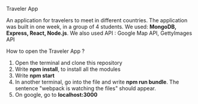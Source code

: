 Traveler App

An application for travelers to meet in different countries. The application was built in one week, in a group of 4 students.   We used:  **MongoDB, Express, React, Node.js**.  We also used API : Google Map API, GettyImages API

How to open the Traveler App ? 
1) Open the terminal and clone this repository
2) Write **npm install**, to install all the modules
3) Write **npm start**
4) In another terminal, go into the file and write **npm run bundle**. The sentence "webpack is watching the files" should appear.
5) On google, go to **localhost:3000**
